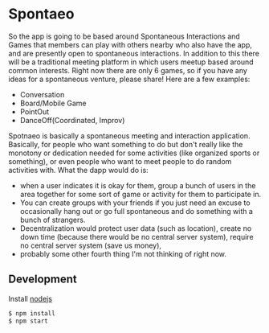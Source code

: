 # Spontaeo

So the app is going to be based around Spontaneous Interactions and Games that members can play with others nearby who also have the app, and are presently open to spontaneous interactions.
In addition to this there will be a traditional meeting platform in which users meetup based around common interests. Right now there are only 6 games, so if you have any ideas for a spontaneous venture, please share!
Here are a few examples:

- Conversation
- Board/Mobile Game
- PointOut
- DanceOff(Coordinated, Improv)

Spotnaeo is basically a spontaneous meeting and interaction application. Basically, for people who want something to do but don't really like the monotony or dedication needed for some activities (like organized sports or something), or even people who want to meet people to do random activities with.
What the dapp would do is:

- when a user indicates it is okay for them, group a bunch of users in the area together for some sort of game or activity for them to participate in.
- You can create groups with your friends if you just need an excuse to occasionally hang out or go full spontaneous and do something with a bunch of strangers.
- Decentralization would protect user data (such as location), create no down time (because there would be no central server system), require no central server system (save us money),
- probably some other fourth thing I'm not thinking of right now.

## Development

Install [nodejs](https://nodejs.org/en/)

```sh
$ npm install
$ npm start
```
